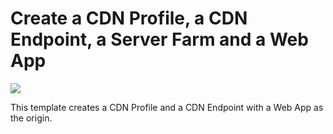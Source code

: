 # Create a CDN Profile, a CDN Endpoint, a Server Farm and a Web App

<a href="https://portal.azure.com/#create/Microsoft.Template/uri/https%3A%2F%2Fraw.githubusercontent.com%2FAzure%2Fazure-quickstart-templates%2Fmaster%2F201-cdn-with-web-app%2Fazuredeploy.json" target="_blank">
    <img src="http://azuredeploy.net/deploybutton.png"/>
</a>

This template creates a CDN Profile and a CDN Endpoint with a Web App as the origin.
